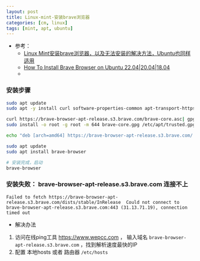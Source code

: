 ```yaml
---
layout: post
title: Linux-mint-安装brave浏览器
categories: [cm, linux]
tags: [mint, apt, ubuntu]
---
```


* 参考： 
  * [Linux Mint安装brave浏览器，以及无法安装的解决方法，Ubuntu也同样适用](http://www.goodcms8.com/1972/)
  * [How To Install Brave Browser on Ubuntu 22.04|20.04|18.04](https://computingforgeeks.com/install-brave-web-browser-on-ubuntu-linux/)
  * []()


### 安装步骤

~~~bash
sudo apt update
sudo apt -y install curl software-properties-common apt-transport-https 

curl https://brave-browser-apt-release.s3.brave.com/brave-core.asc| gpg --dearmor > brave-core.gpg
sudo install -o root -g root -m 644 brave-core.gpg /etc/apt/trusted.gpg.d/

echo "deb [arch=amd64] https://brave-browser-apt-release.s3.brave.com/ stable main" | sudo tee /etc/apt/sources.list.d/brave-browser-release.list

sudo apt update
sudo apt install brave-browser

# 安装完成，启动
brave-browser
~~~


### 安装失败： brave-browser-apt-release.s3.brave.com 连接不上

~~~
Failed to fetch https://brave-browser-apt-release.s3.brave.com/dists/stable/InRelease  Could not connect to brave-browser-apt-release.s3.brave.com:443 (31.13.71.19), connection timed out
~~~

* 解决办法

1. 访问在线ping工具 <https://www.wepcc.com> ， 输入域名 `brave-browser-apt-release.s3.brave.com` ，找到解析速度最快的IP
1. 配置 本地hosts 或者 路由器 `/etc/hosts`











